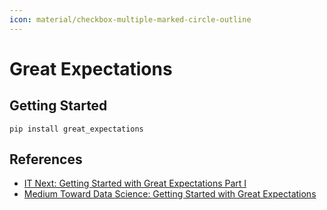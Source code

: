 ```yaml
---
icon: material/checkbox-multiple-marked-circle-outline
---
```


# Great Expectations

## Getting Started

```console
pip install great_expectations
```

## References

* [IT Next: Getting Started with Great Expectations Part I](https://itnext.io/getting-started-with-great-expectations-part-1-0e48133b708a)
* [Medium Toward Data Science: Getting Started with Great Expectations](https://towardsdatascience.com/getting-started-with-great-expectations-a-guide-to-data-validation-in-python-95a8ffc2b747)
